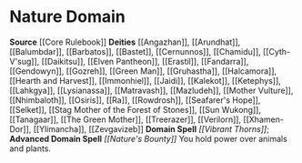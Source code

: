﻿---
advanced_apocryphal_spell: null
advanced_domain_spell: '[[DATABASE/spell/Nature''s Bounty|Nature''s Bounty]]'
apocryphal_spell: null
deity:
- '[[DATABASE/deity/Angazhan|Angazhan]]'
- '[[DATABASE/deity/Arundhat|Arundhat]]'
- '[[DATABASE/deity/Balumbdar|Balumbdar]]'
- '[[DATABASE/deity/Barbatos|Barbatos]]'
- '[[DATABASE/deity/Bastet|Bastet]]'
- '[[DATABASE/deity/Cernunnos|Cernunnos]]'
- '[[DATABASE/deity/Chamidu|Chamidu]]'
- '[[DATABASE/deity/Cyth-V''sug|Cyth-V''sug]]'
- '[[DATABASE/deity/Daikitsu|Daikitsu]]'
- '[[DATABASE/deity/Elven Pantheon|Elven Pantheon]]'
- '[[DATABASE/deity/Erastil|Erastil]]'
- '[[DATABASE/deity/Fandarra|Fandarra]]'
- '[[DATABASE/deity/Gendowyn|Gendowyn]]'
- '[[DATABASE/deity/Gozreh|Gozreh]]'
- '[[DATABASE/deity/Green Man|Green Man]]'
- '[[DATABASE/deity/Gruhastha|Gruhastha]]'
- '[[DATABASE/deity/Halcamora|Halcamora]]'
- '[[DATABASE/deity/Hearth and Harvest|Hearth and Harvest]]'
- '[[DATABASE/deity/Immonhiel|Immonhiel]]'
- '[[DATABASE/deity/Jaidi|Jaidi]]'
- '[[DATABASE/deity/Kalekot|Kalekot]]'
- '[[DATABASE/deity/Ketephys|Ketephys]]'
- '[[DATABASE/deity/Lahkgya|Lahkgya]]'
- '[[DATABASE/deity/Lysianassa|Lysianassa]]'
- '[[DATABASE/deity/Matravash|Matravash]]'
- '[[DATABASE/deity/Mazludeh|Mazludeh]]'
- '[[DATABASE/deity/Mother Vulture|Mother Vulture]]'
- '[[DATABASE/deity/Nhimbaloth|Nhimbaloth]]'
- '[[DATABASE/deity/Osiris|Osiris]]'
- '[[DATABASE/deity/Ra|Ra]]'
- '[[DATABASE/deity/Rowdrosh|Rowdrosh]]'
- '[[DATABASE/deity/Seafarer''s Hope|Seafarer''s Hope]]'
- '[[DATABASE/deity/Selket|Selket]]'
- '[[DATABASE/deity/Stag Mother of the Forest of Stones|Stag Mother of the Forest
  of Stones]]'
- '[[DATABASE/deity/Sun Wukong|Sun Wukong]]'
- '[[DATABASE/deity/Tanagaar|Tanagaar]]'
- '[[DATABASE/deity/The Green Mother|The Green Mother]]'
- '[[DATABASE/deity/Treerazer|Treerazer]]'
- '[[DATABASE/deity/Verilorn|Verilorn]]'
- '[[DATABASE/deity/Xhamen-Dor|Xhamen-Dor]]'
- '[[DATABASE/deity/Ylimancha|Ylimancha]]'
- '[[DATABASE/deity/Zevgavizeb|Zevgavizeb]]'
domain:
- '[[DATABASE/domain/Nature Domain|Nature]]'
domain_spell: '[[DATABASE/spell/Vibrant Thorns|Vibrant Thorns]]'
id: '22'
name: Nature Domain
rarity: Common
source: '[[DATABASE/source/Core Rulebook|Core Rulebook]]'
trait: null
type: Domain

---
# Nature Domain

**Source** [[Core Rulebook]] 
**Deities** [[Angazhan]], [[Arundhat]], [[Balumbdar]], [[Barbatos]], [[Bastet]], [[Cernunnos]], [[Chamidu]], [[Cyth-V'sug]], [[Daikitsu]], [[Elven Pantheon]], [[Erastil]], [[Fandarra]], [[Gendowyn]], [[Gozreh]], [[Green Man]], [[Gruhastha]], [[Halcamora]], [[Hearth and Harvest]], [[Immonhiel]], [[Jaidi]], [[Kalekot]], [[Ketephys]], [[Lahkgya]], [[Lysianassa]], [[Matravash]], [[Mazludeh]], [[Mother Vulture]], [[Nhimbaloth]], [[Osiris]], [[Ra]], [[Rowdrosh]], [[Seafarer's Hope]], [[Selket]], [[Stag Mother of the Forest of Stones]], [[Sun Wukong]], [[Tanagaar]], [[The Green Mother]], [[Treerazer]], [[Verilorn]], [[Xhamen-Dor]], [[Ylimancha]], [[Zevgavizeb]]
**Domain Spell** _[[Vibrant Thorns]]_; **Advanced Domain Spell** _[[Nature's Bounty]]_
You hold power over animals and plants.